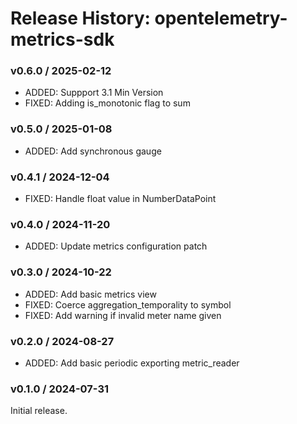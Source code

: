# Release History: opentelemetry-metrics-sdk

### v0.6.0 / 2025-02-12

* ADDED: Suppport 3.1 Min Version
* FIXED: Adding is_monotonic flag to sum

### v0.5.0 / 2025-01-08

* ADDED: Add synchronous gauge

### v0.4.1 / 2024-12-04

* FIXED: Handle float value in NumberDataPoint

### v0.4.0 / 2024-11-20

* ADDED: Update metrics configuration patch

### v0.3.0 / 2024-10-22

* ADDED: Add basic metrics view
* FIXED: Coerce aggregation_temporality to symbol
* FIXED: Add warning if invalid meter name given

### v0.2.0 / 2024-08-27

* ADDED: Add basic periodic exporting metric_reader

### v0.1.0 / 2024-07-31

Initial release.
